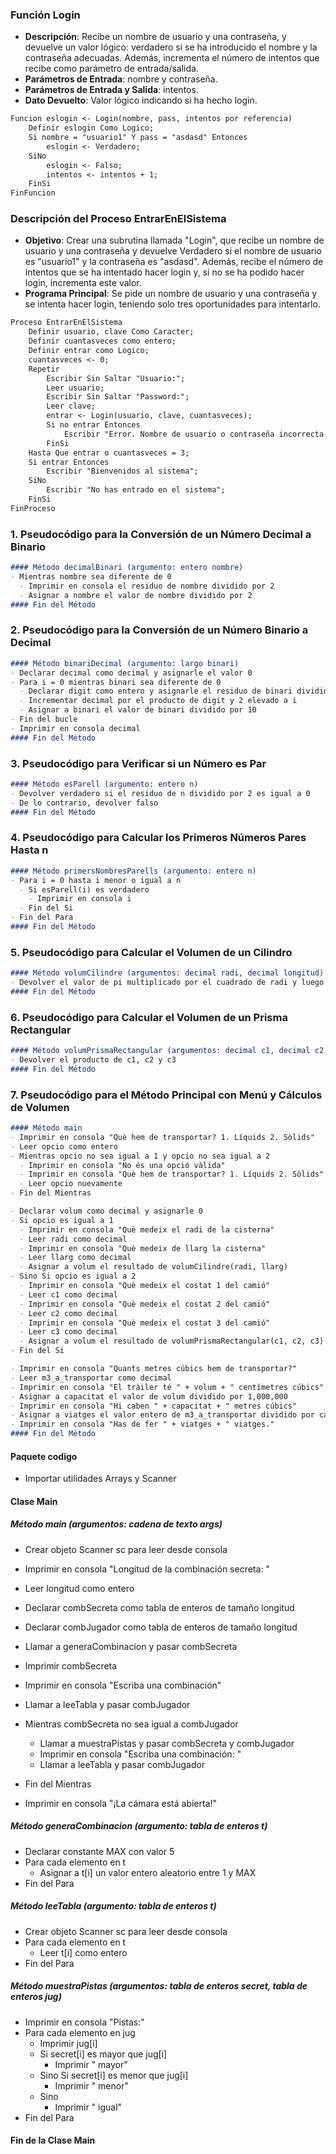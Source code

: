 ### Función Login
- **Descripción**: Recibe un nombre de usuario y una contraseña, y devuelve un valor lógico: verdadero si se ha introducido el nombre y la contraseña adecuadas. Además, incrementa el número de intentos que recibe como parámetro de entrada/salida.
- **Parámetros de Entrada**: nombre y contraseña.
- **Parámetros de Entrada y Salida**: intentos.
- **Dato Devuelto**: Valor lógico indicando si ha hecho login.

```markdown
Funcion eslogin <- Login(nombre, pass, intentos por referencia)
    Definir eslogin Como Logico;
    Si nombre = "usuario1" Y pass = "asdasd" Entonces
        eslogin <- Verdadero;
    SiNo
        eslogin <- Falso;
        intentos <- intentos + 1;
    FinSi
FinFuncion
```

### Descripción del Proceso EntrarEnElSistema
- **Objetivo**: Crear una subrutina llamada "Login", que recibe un nombre de usuario y una contraseña y devuelve Verdadero si el nombre de usuario es "usuario1" y la contraseña es "asdasd". Además, recibe el número de intentos que se ha intentado hacer login y, si no se ha podido hacer login, incrementa este valor.
- **Programa Principal**: Se pide un nombre de usuario y una contraseña y se intenta hacer login, teniendo solo tres oportunidades para intentarlo.

```markdown
Proceso EntrarEnElSistema
    Definir usuario, clave Como Caracter;
    Definir cuantasveces como entero;
    Definir entrar como Logico;
    cuantasveces <- 0;
    Repetir
        Escribir Sin Saltar "Usuario:";
        Leer usuario;
        Escribir Sin Saltar "Password:";
        Leer clave;
        entrar <- Login(usuario, clave, cuantasveces);
        Si no entrar Entonces
            Escribir "Error. Nombre de usuario o contraseña incorrecta.";
        FinSi
    Hasta Que entrar o cuantasveces = 3;
    Si entrar Entonces
        Escribir "Bienvenidos al sistema";
    SiNo
        Escribir "No has entrado en el sistema";
    FinSi
FinProceso
```

### 1. Pseudocódigo para la Conversión de un Número Decimal a Binario
```markdown
#### Método decimalBinari (argumento: entero nombre)
- Mientras nombre sea diferente de 0
  - Imprimir en consola el residuo de nombre dividido por 2
  - Asignar a nombre el valor de nombre dividido por 2
#### Fin del Método
```

### 2. Pseudocódigo para la Conversión de un Número Binario a Decimal
```markdown
#### Método binariDecimal (argumento: largo binari)
- Declarar decimal como decimal y asignarle el valor 0
- Para i = 0 mientras binari sea diferente de 0
  - Declarar digit como entero y asignarle el residuo de binari dividido por 10
  - Incrementar decimal por el producto de digit y 2 elevado a i
  - Asignar a binari el valor de binari dividido por 10
- Fin del bucle
- Imprimir en consola decimal
#### Fin del Método
```

### 3. Pseudocódigo para Verificar si un Número es Par
```markdown
#### Método esParell (argumento: entero n)
- Devolver verdadero si el residuo de n dividido por 2 es igual a 0
- De lo contrario, devolver falso
#### Fin del Método
```

### 4. Pseudocódigo para Calcular los Primeros Números Pares Hasta n
```markdown
#### Método primersNombresParells (argumento: entero n)
- Para i = 0 hasta i menor o igual a n
  - Si esParell(i) es verdadero
    - Imprimir en consola i
  - Fin del Si
- Fin del Para
#### Fin del Método
```

### 5. Pseudocódigo para Calcular el Volumen de un Cilindro
```markdown
#### Método volumCilindre (argumentos: decimal radi, decimal longitud)
- Devolver el valor de pi multiplicado por el cuadrado de radi y luego multiplicado por longitud
#### Fin del Método
```

### 6. Pseudocódigo para Calcular el Volumen de un Prisma Rectangular
```markdown
#### Método volumPrismaRectangular (argumentos: decimal c1, decimal c2, decimal c3)
- Devolver el producto de c1, c2 y c3
#### Fin del Método
```

### 7. Pseudocódigo para el Método Principal con Menú y Cálculos de Volumen
```markdown
#### Método main
- Imprimir en consola "Què hem de transportar? 1. Líquids 2. Sòlids"
- Leer opcio como entero
- Mientras opcio no sea igual a 1 y opcio no sea igual a 2
  - Imprimir en consola "No és una opció vàlida"
  - Imprimir en consola "Què hem de transportar? 1. Líquids 2. Sòlids"
  - Leer opcio nuevamente
- Fin del Mientras

- Declarar volum como decimal y asignarle 0
- Si opcio es igual a 1
  - Imprimir en consola "Què medeix el radi de la cisterna"
  - Leer radi como decimal
  - Imprimir en consola "Què medeix de llarg la cisterna"
  - Leer llarg como decimal
  - Asignar a volum el resultado de volumCilindre(radi, llarg)
- Sino Si opcio es igual a 2
  - Imprimir en consola "Què medeix el costat 1 del camió"
  - Leer c1 como decimal
  - Imprimir en consola "Què medeix el costat 2 del camió"
  - Leer c2 como decimal
  - Imprimir en consola "Què medeix el costat 3 del camió"
  - Leer c3 como decimal
  - Asignar a volum el resultado de volumPrismaRectangular(c1, c2, c3)
- Fin del Si

- Imprimir en consola "Quants metres cúbics hem de transportar?"
- Leer m3_a_transportar como decimal
- Imprimir en consola "El tràiler té " + volum + " centímetres cúbics"
- Asignar a capacitat el valor de volum dividido por 1,000,000
- Imprimir en consola "Hi caben " + capacitat + " metres cúbics"
- Asignar a viatges el valor entero de m3_a_transportar dividido por capacitat, incrementado en 1
- Imprimir en consola "Has de fer " + viatges + " viatges."
#### Fin del Método
```
#### Paquete codigo

- Importar utilidades Arrays y Scanner

#### Clase Main

##### Método main (argumentos: cadena de texto args)
- Crear objeto Scanner sc para leer desde consola
- Imprimir en consola "Longitud de la combinación secreta: "
- Leer longitud como entero
- Declarar combSecreta como tabla de enteros de tamaño longitud
- Declarar combJugador como tabla de enteros de tamaño longitud

- Llamar a generaCombinacion y pasar combSecreta
- Imprimir combSecreta
- Imprimir en consola "Escriba una combinación"
- Llamar a leeTabla y pasar combJugador

- Mientras combSecreta no sea igual a combJugador
  - Llamar a muestraPistas y pasar combSecreta y combJugador
  - Imprimir en consola "Escriba una combinación: "
  - Llamar a leeTabla y pasar combJugador
- Fin del Mientras

- Imprimir en consola "¡La cámara está abierta!"

##### Método generaCombinacion (argumento: tabla de enteros t)
- Declarar constante MAX con valor 5
- Para cada elemento en t
  - Asignar a t[i] un valor entero aleatorio entre 1 y MAX
- Fin del Para

##### Método leeTabla (argumento: tabla de enteros t)
- Crear objeto Scanner sc para leer desde consola
- Para cada elemento en t
  - Leer t[i] como entero
- Fin del Para

##### Método muestraPistas (argumentos: tabla de enteros secret, tabla de enteros jug)
- Imprimir en consola "Pistas:"
- Para cada elemento en jug
  - Imprimir jug[i]
  - Si secret[i] es mayor que jug[i]
    - Imprimir " mayor"
  - Sino Si secret[i] es menor que jug[i]
    - Imprimir " menor"
  - Sino
    - Imprimir " igual"
- Fin del Para

#### Fin de la Clase Main
